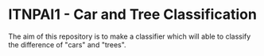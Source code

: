 # ITNPAI1 - Car and Tree Classification

The aim of this repository is to make a classifier which will able to classify the difference of "cars" and "trees".

